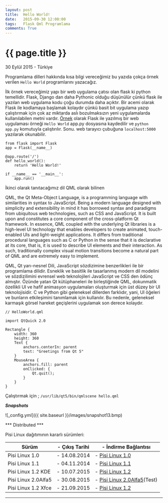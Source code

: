 ```yaml
---
layout: post
title:  Hello World!
date:   2015-09-30 12:00:00
tags:   Flask Qml Programlama
comments: True
---
```


{{ page.title }}
================

<p class="meta">30 Eylül 2015 - Türkiye</p>

Programlama dilleri hakkında kısa bilgi vereceğimiz bu yazıda çokça örnek verilen ```Hello World``` programlarını yazacağız.

İlk örnek vereceğimiz yapı bir web uygulama çatısı olan flask ki python temellidir. 
Flask, Django dan daha Pythonic olduğu düşünülür çünkü flask ile yazılan web uygulama kodu çoğu durumda daha açıktır. Bir acemi olarak Flask ile kodlamaya başlamak kolaydır çünkü basit bit uygulama yazıp çalıştırmak için çok az miktarda aslı bozulmaksızın yeni uygulamalarda kullanılabilen metni vardır. [Örnek](http://www.fullstackpython.com/flask.html) olarak Flask ile yazılmış bir web uygulaması örneği ```Hello World``` app.py dosyasına kaydedilir ve ```python app.py``` komutuyla çalıştırılır. Sonu. web tarayıcı çubuğuna ```localhost:5000``` yazılarak okunabilir.

```
from flask import Flask
app = Flask(__name__)

@app.route('/')
def hello_world():
    return 'Hello World!'

if __name__ == '__main__':
    app.run()
```

İkinci olarak tanıtacağımız dil QML olarak bilinen


QML, the Qt Meta-Object Language, is a programming language with similarities in syntax to JavaScript. Being a modern language designed with simplicity and extensibility in mind it has borrowed syntax and paradigms from ubiquitous web technologies, such as CSS and JavaScript. It is built upon and constitutes a core component of the cross-platform Qt framework. In essence, QML coupled with the underlying Qt libraries is a high-level UI technology that enables developers to create animated, touch-enabled UIs and light-weight applications. It differs from traditional procedural languages such as C or Python in the sense that it is declarative at its core, that is, it is used to describe UI elements and their interaction. As such, traditionally complex visual motion transitions become a natural part of QML and are extremely easy to implement.


QML, Qt yarı-nesnel Dili, JavaScript sözdizimine benzerlikleri ile bir programlama dilidir. Esneklik ve basitlik ile tasarlanmış modern dil modelini ve sözdizilimini evrensel web teknolojileri JavaScript ve CSS den ödünç almıştır. Özünde yatan Qt kütüphaneleri ile birleştiğinde QML, dokunmatik özellikli UI ve hafif animasyon uygulamaları oluşturmak için üst düzey bir UI teknolojisidir. C ve Python gibi geleneksel dillerden farklıdır, yani, UI öğeleri ve bunların etkileşimini tanımlamak için kullanılır. Bu nedenle, geleneksel karmaşık görsel hareket geçişlerini uygulamak son derece kolaydır.

```
// HelloWorld.qml
​
import QtQuick 2.0
​
Rectangle {
    width: 360
    height: 360
    Text {
        anchors.centerIn: parent
        text: "Greetings from Qt 5"
    }
    MouseArea {
        anchors.fill: parent
        onClicked: {
            Qt.quit();
        }
    }
}
```
Çalıştırmak için ;  ```/usr/lib/qt5/bin/qmlscene hello.qml```

***Snapshots***

![_config.yml]({{ site.baseurl }}/images/snapshot13.bmp)

*** Distributed ***

Pisi Linux dağıtımının kararlı sürümleri:

| Sürüm                  |- Çıkış Tarihi |- İndirme Bağlantısı |
|------------------------|---------------|---------------------|
| Pisi Linux 1.0         |- 14.08.2014   |- [Pisi Linux 1.0](https://sourceforge.net/projects/pisilinux/files/1.0/)|
| Pisi Linux 1.1         |- 04.11.2014   |- [Pisi Linux 1.1](https://sourceforge.net/projects/pisilinux/files/1.1/)|
| Pisi Linux 1.2 KDE     |- 10.07.2015   |- [Pisi Linux 1.2](https://sourceforge.net/projects/pisilinux/files/1.2/)|
| Pisi Linux 2.0Alfa5    |- 30.08.2015   |- [Pisi Linux 2.0Alfa5](https://openload.co/f/vuimrNgPjSE/Pisi-Linux-2.0-Alfa5-KDE5-KaraKedi-x86_64.iso)(Test)
| Pisi Linux 1.2 Xfce    |- 21.09.2015   |- [Pisi Linux 1.2](https://openload.co/f/R6JeYpGW3BM/Pisi-Linux-1.2-XFCE-x86_64.iso)|


---